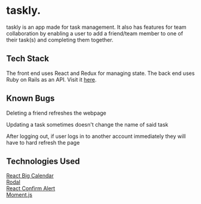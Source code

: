 # taskly.
taskly is an app made for task management. It also has features for team collaboration by enabling a user to add a friend/team member to one of their task(s) and completing them together.

## Tech Stack
The front end uses React and Redux for managing state. The back end uses Ruby on Rails as an API. Visit it [here](https://github.com/techtwins/taskly).

## Known Bugs 
Deleting a friend refreshes the webpage

Updating a task sometimes doesn't change the name of said task

After logging out, if user logs in to another account immediately they will have to hard refresh the page

## Technologies Used
[React Big Calendar](https://github.com/jquense/react-big-calendar)  
[Rodal](https://github.com/chenjiahan/rodal)  
[React Confirm Alert](https://github.com/GA-MO/react-confirm-alert)  
[Moment.js](https://momentjs.com/)
